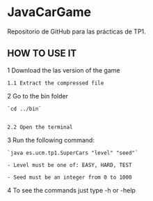 # JavaCarGame
Repositorio de GitHub para las prácticas de TP1.

## HOW TO USE IT
  1 Download the las version of the game
  
    1.1 Extract the compressed file
    
    
  2 Go to the bin folder
    
    `cd ../bin`
    
  
    2.2 Open the terminal
    
    
  3 Run the following command: 
  
    `java es.ucm.tp1.SuperCars "level" "seed"`
  
    - Level must be one of: EASY, HARD, TEST
    
    - Seed must be an integer from 0 to 1000
    
    
  4 To see the commands just type -h or -help

